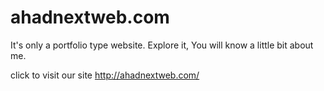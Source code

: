 # ahadnextweb.com
 It's only a portfolio type website. Explore it, You will know a little bit about me.
 
 
 
 
 
 click to visit our site
http://ahadnextweb.com/
